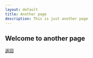 ```yaml
---
layout: default
title: Another page
description: This is just another page
---
```


## Welcome to another page

[返回](./)